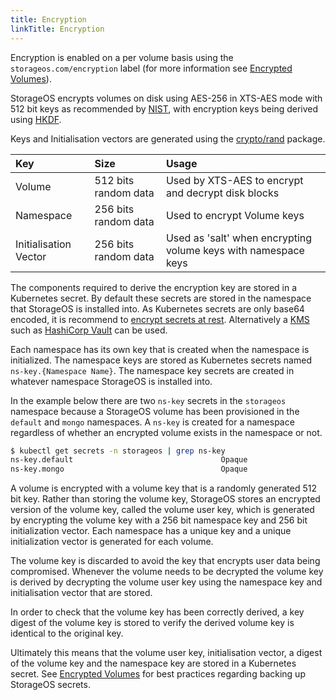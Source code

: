 ```yaml
---
title: Encryption
linkTitle: Encryption
---
```



Encryption is enabled on a per volume basis using the
`storageos.com/encryption` label (for more information see [Encrypted
Volumes](/docs/operations/encrypted-volumes)).


StorageOS encrypts volumes on disk using AES-256 in XTS-AES mode with 512 bit
keys as recommended by [NIST](
https://nvlpubs.nist.gov/nistpubs/Legacy/SP/nistspecialpublication800-38e.pdf
), with encryption keys being derived using [HKDF](
https://eprint.iacr.org/2010/264.pdf ).

Keys and Initialisation vectors are generated using the [crypto/rand](
https://godoc.org/crypto/rand ) package.

| Key                   | Size                 | Usage                                                          |
| :-------------------- | :------------------- | :--------------------------------------------------------      |
| Volume                | 512 bits random data | Used by XTS-AES to encrypt and decrypt disk blocks             |
| Namespace             | 256 bits random data | Used to encrypt Volume keys                                    |
| Initialisation Vector | 256 bits random data | Used as 'salt' when encrypting volume keys with namespace keys |

The components required to derive the encryption key are stored in a Kubernetes
secret. By default these secrets are stored in the namespace that StorageOS is
installed into. As Kubernetes secrets are only base64 encoded, it is recommend
to [encrypt secrets at
rest](https://kubernetes.io/docs/tasks/administer-cluster/encrypt-data/).
Alternatively a
[KMS](https://kubernetes.io/docs/tasks/administer-cluster/kms-provider/) such
as [HashiCorp Vault](https://www.vaultproject.io/) can be used.


Each namespace has its own key that is created when the namespace is
initialized. The namespace keys are stored as Kubernetes secrets named
`ns-key.{Namespace Name}`. The namespace key secrets are created in whatever
namespace StorageOS is installed into.

In the example below there are two `ns-key` secrets in the `storageos`
namespace because a StorageOS volume has been provisioned in the `default` and
`mongo` namespaces. A `ns-key` is created for a namespace regardless of whether
an encrypted volume exists in the namespace or not.

```bash
$ kubectl get secrets -n storageos | grep ns-key
ns-key.default                                 Opaque                                1      4d
ns-key.mongo                                   Opaque                                1      5h
```


A volume is encrypted with a volume key that is a randomly generated 512 bit
key. Rather than storing the volume key, StorageOS stores an encrypted version
of the volume key, called the volume user key, which is generated by encrypting
the volume key with a 256 bit namespace key and 256 bit initialization vector. Each
namespace has a unique key and a unique initialization vector is generated
for each volume.

The volume key is discarded to avoid the key that encrypts user data being
compromised. Whenever the volume needs to be decrypted the volume key is
derived by decrypting the volume user key using the namespace key and initialisation
vector that are stored.

In order to check that the volume key has been correctly derived, a key digest
of the volume key is stored to verify the derived volume key is identical to
the original key.

Ultimately this means that the volume user key, initialisation vector, a digest
of the volume key and the namespace key are stored in a Kubernetes secret. See
[Encrypted Volumes](/docs/operations/encrypted-volumes) for best practices
regarding backing up StorageOS secrets.

